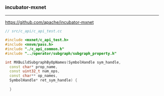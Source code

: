 ### incubator-mxnet
---
https://github.com/apache/incubator-mxnet

```cc
// src/c_api/c_api_test.cc

#include <mxnet/c_api_test.h>
#include <nnvm/pass.h>
#include "./c_api_common.h"
#include "../operator/subgraph/subgraph_property.h"

int MXBuildSubgraphByOpNames(SymbolHandle sym_handle,
  const char* prop_name,
  const uint32_t num_ops,
  const char** op_names,
  SymbolHandle* ret_sym_handle) {
  
  }


```

```
```

```
```


